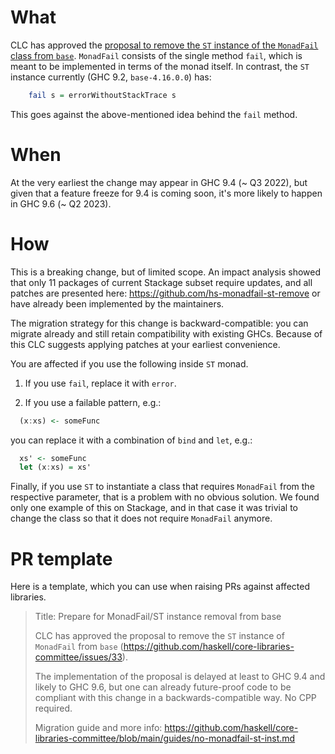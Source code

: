 # What

CLC has approved the [proposal to remove the `ST` instance of the `MonadFail` class 
from `base`][proposal]. `MonadFail` consists of the single method `fail`, which is
meant to be implemented in terms of the monad itself. In contrast, the `ST` instance
currently (GHC 9.2, `base-4.16.0.0`) has:

```haskell
    fail s = errorWithoutStackTrace s
```

This goes against the above-mentioned idea behind the `fail` method. 

[proposal]: https://github.com/haskell/core-libraries-committee/issues/33

# When

At the very earliest the change may appear in GHC 9.4 (~ Q3 2022), but
given that a feature freeze for 9.4 is coming soon, it's more likely to
happen in GHC 9.6 (~ Q2 2023).

# How

This is a breaking change, but of limited scope. An impact analysis showed 
that only 11 packages of current Stackage subset require updates, and all patches
are presented here: https://github.com/hs-monadfail-st-remove or have already been
implemented by the maintainers.

The migration strategy for this change is backward-compatible: you can migrate
already and still retain compatibility with existing GHCs. Because of this
CLC suggests applying patches at your earliest convenience.

You are affected if you use the following inside `ST` monad.

1. If you use `fail`, replace it with `error`.

2. If you use a failable pattern, e.g.:

```haskell
  (x:xs) <- someFunc
```

you can replace it with a combination of `bind` and `let`, e.g.:

```haskell
  xs' <- someFunc
  let (x:xs) = xs'
```

Finally, if you use `ST` to instantiate a class that requires `MonadFail` from the
respective parameter, that is a problem with no obvious solution. We found only one
example of this on Stackage, and in that case it was trivial to change the class so that
it does not require `MonadFail` anymore.

# PR template

Here is a template, which you can use when raising PRs against affected
libraries.

> Title: Prepare for MonadFail/ST instance removal from base 
>
> CLC has approved the proposal to remove the `ST` instance of `MonadFail` from `base`
> (https://github.com/haskell/core-libraries-committee/issues/33).
>
> The implementation of the proposal is delayed at least to GHC 9.4 and likely
> to GHC 9.6, but one can already future-proof code to be
> compliant with this change in a backwards-compatible way. No CPP required.
>
> Migration guide and more info:
> https://github.com/haskell/core-libraries-committee/blob/main/guides/no-monadfail-st-inst.md

